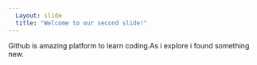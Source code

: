 ```yaml
---
  Layout: slide
  title: "Welcome to our second slide!"
---
```

  Github is amazing platform to learn coding.As i explore i found something new.
